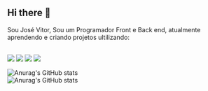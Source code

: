 ## Hi there 👋
 Sou José Vitor, Sou um Programador Front e Back end, atualmente aprendendo e criando projetos ultilizando:
<br>
<br>

<img src="https://img.shields.io/badge/HTML5-E34F26?style=for-the-badge&logo=html5&logoColor=white" />
<img src="https://img.shields.io/badge/CSS3-1572B6?style=for-the-badge&logo=css3&logoColor=white" />
<img src="https://img.shields.io/badge/Java-ED8B00?style=for-the-badge&logo=openjdk&logoColor=white" />
<img src="https://img.shields.io/badge/Node.js-43853D?style=for-the-badge&logo=node.js&logoColor=white" />
<br>

![Anurag's GitHub stats](https://github-readme-stats.vercel.app/api?username=josevitor17&hid=contribs,prs)
<br>
![Anurag's GitHub stats](https://github-readme-stats.vercel.app/api?username=josevitor17&show_icons=true&bg_color=00000000)
